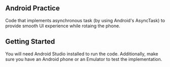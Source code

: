## Android Practice

Code that implements asynchronous task (by using Android's AsyncTask) to provide smooth UI experience while rotaing the phone.

## Getting Started

You will need Android Studio installed to run the code. Additionally, make sure you have an Android phone or an Emulator to test the implementation.

